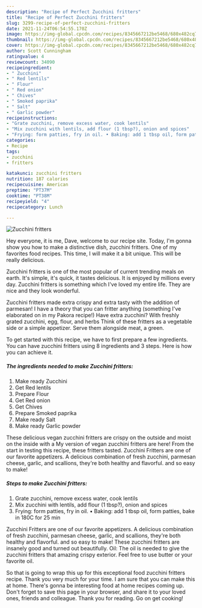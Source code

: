 ```yaml
---
description: "Recipe of Perfect Zucchini fritters"
title: "Recipe of Perfect Zucchini fritters"
slug: 3299-recipe-of-perfect-zucchini-fritters
date: 2021-11-24T06:54:55.170Z
image: https://img-global.cpcdn.com/recipes/8345667212be5468/680x482cq70/zucchini-fritters-recipe-main-photo.jpg
thumbnail: https://img-global.cpcdn.com/recipes/8345667212be5468/680x482cq70/zucchini-fritters-recipe-main-photo.jpg
cover: https://img-global.cpcdn.com/recipes/8345667212be5468/680x482cq70/zucchini-fritters-recipe-main-photo.jpg
author: Scott Cunningham
ratingvalue: 4
reviewcount: 34090
recipeingredient:
- " Zucchini"
- " Red lentils"
- " Flour"
- " Red onion"
- " Chives"
- " Smoked paprika"
- " Salt"
- " Garlic powder"
recipeinstructions:
- "Grate zucchini, remove excess water, cook lentils"
- "Mix zucchini with lentils, add flour (1 tbsp?), onion and spices"
- "Frying: form patties, fry in oil. • Baking: add 1 tbsp oil, form patties, bake in 180C for 25 min"
categories:
- Recipe
tags:
- zucchini
- fritters

katakunci: zucchini fritters 
nutrition: 187 calories
recipecuisine: American
preptime: "PT37M"
cooktime: "PT38M"
recipeyield: "4"
recipecategory: Lunch

---
```



![Zucchini fritters](https://img-global.cpcdn.com/recipes/8345667212be5468/680x482cq70/zucchini-fritters-recipe-main-photo.jpg)

Hey everyone, it is me, Dave, welcome to our recipe site. Today, I'm gonna show you how to make a distinctive dish, zucchini fritters. One of my favorites food recipes. This time, I will make it a bit unique. This will be really delicious.

Zucchini fritters is one of the most popular of current trending meals on earth. It's simple, it's quick, it tastes delicious. It is enjoyed by millions every day. Zucchini fritters is something which I've loved my entire life. They are nice and they look wonderful.

Zucchini fritters made extra crispy and extra tasty with the addition of parmesan! I have a theory that you can fritter anything (something I&#39;ve elaborated on in my Pakora recipe!) Have extra zucchini? With freshly grated zucchini, egg, flour, and herbs Think of these fritters as a vegetable side or a simple appetizer. Serve them alongside meat, a green.


To get started with this recipe, we have to first prepare a few ingredients. You can have zucchini fritters using 8 ingredients and 3 steps. Here is how you can achieve it.

<!--inarticleads1-->

##### The ingredients needed to make Zucchini fritters:

1. Make ready  Zucchini
1. Get  Red lentils
1. Prepare  Flour
1. Get  Red onion
1. Get  Chives
1. Prepare  Smoked paprika
1. Make ready  Salt
1. Make ready  Garlic powder


These delicious vegan zucchini fritters are crispy on the outside and moist on the inside with a My version of vegan zucchini fritters are here! From the start in testing this recipe, these fritters tasted. Zucchini Fritters are one of our favorite appetizers. A delicious combination of fresh zucchini, parmesan cheese, garlic, and scallions, they&#39;re both healthy and flavorful. and so easy to make! 

<!--inarticleads2-->

##### Steps to make Zucchini fritters:

1. Grate zucchini, remove excess water, cook lentils
1. Mix zucchini with lentils, add flour (1 tbsp?), onion and spices
1. Frying: form patties, fry in oil. • Baking: add 1 tbsp oil, form patties, bake in 180C for 25 min


Zucchini Fritters are one of our favorite appetizers. A delicious combination of fresh zucchini, parmesan cheese, garlic, and scallions, they&#39;re both healthy and flavorful. and so easy to make! These zucchini fritters are insanely good and turned out beautifully. Oil: The oil is needed to give the zucchini fritters that amazing crispy exterior. Feel free to use butter or your favorite oil. 

So that is going to wrap this up for this exceptional food zucchini fritters recipe. Thank you very much for your time. I am sure that you can make this at home. There's gonna be interesting food at home recipes coming up. Don't forget to save this page in your browser, and share it to your loved ones, friends and colleague. Thank you for reading. Go on get cooking!
